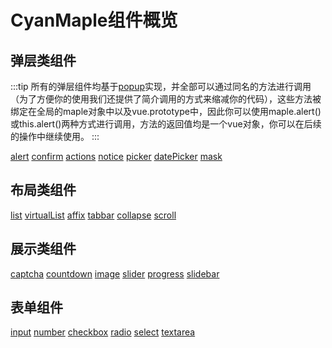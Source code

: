 # CyanMaple组件概览

## 弹层类组件
:::tip
所有的弹层组件均基于[popup](./popup)实现，并全部可以通过同名的方法进行调用（为了方便你的使用我们还提供了简介调用的方式来缩减你的代码），这些方法被绑定在全局的maple对象中以及vue.prototype中，因此你可以使用maple.alert()或this.alert()两种方式进行调用，方法的返回值均是一个vue对象，你可以在后续的操作中继续使用。
:::

 [alert](./alert)
 [confirm](./confirm)
 [actions](./actions)
 [notice](./notice)
 [picker](./picker)
 [datePicker](./datePicker)
 [mask](./mask)
</div>


## 布局类组件
 [list](./list)
 [virtualList](./virtualList)
 [affix](./affix)
 [tabbar](./tabbar)
 [collapse](./collapse)
 [scroll](./scroll)

## 展示类组件
 [captcha](./captcha)
 [countdown](./countdown)
 [image](./image)
 [slider](./slider)
 [progress](./progress)
 [slidebar](./slidebar)
## 表单组件
 [input](./input)
 [number](./number)
 [checkbox](./checkbox)
 [radio](./radio)
 [select](./select)
 [textarea](./textarea)

